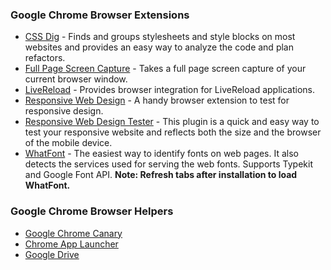 ### Google Chrome Browser Extensions

- [CSS Dig](https://chrome.google.com/webstore/detail/css-dig/lpnhmlhomomelfkcjnkcacofhmggjmco) - Finds and groups stylesheets and style blocks on most websites and provides an easy way to analyze the code and plan refactors.
- [Full Page Screen Capture](https://chrome.google.com/webstore/detail/full-page-screen-capture/fdpohaocaechififmbbbbbknoalclacl?utm_source=chrome-ntp-icon) - Takes a full page screen capture of your current browser window.
- [LiveReload](https://chrome.google.com/webstore/detail/livereload/jnihajbhpnppcggbcgedagnkighmdlei?utm_source=chrome-ntp-icon) - Provides browser integration for LiveReload applications.
- [Responsive Web Design](https://chrome.google.com/webstore/detail/responsive-web-design/gkmaomcbenajgclicfopaempggmbghka?utm_source=chrome-ntp-icon) - A handy browser extension to test for responsive design.
- [Responsive Web Design Tester](https://chrome.google.com/webstore/detail/responsive-web-design-tes/objclahbaimlfnbjdeobicmmlnbhamkg?utm_source=chrome-ntp-icon) - This plugin is a quick and easy way to test your responsive website and reflects both the size and the browser of the mobile device.
- [WhatFont](https://chrome.google.com/webstore/detail/whatfont/jabopobgcpjmedljpbcaablpmlmfcogm?utm_source=chrome-ntp-icon) - The easiest way to identify fonts on web pages. It also detects the services used for serving the web fonts. Supports Typekit and Google Font API. **Note: Refresh tabs after installation to load WhatFont.** 

### Google Chrome Browser Helpers

- [Google Chrome Canary](https://www.google.com/chrome/browser/canary.html)
- [Chrome App Launcher](https://chrome.google.com/webstore/launcher)
- [Google Drive](https://www.google.com/drive/download/)
